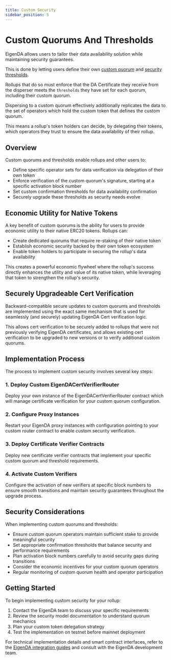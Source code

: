 ```yaml
---
title: Custom Security
sidebar_position: 5
---
```


# Custom Quorums And Thresholds

EigenDA allows users to tailor their data availability solution while maintaining security guarantees.

This is done by letting users define their own [custom quorum](../core-concepts/security/security-model.md#quorums-and-security-models) and [security thresholds](../core-concepts/security/security-model.md#safety-and-liveness-analysis).

Rollups that do so must enforce that the DA Certificate they receive from the disperser meets the `thresholds` they have set for each quorum, including their custom quorum.

Dispersing to a custom quorum effectively additionally replicates the data to the set of operators which hold the custom token that defines the custom quorum.

This means a rollup's token holders can decide, by delegating their tokens, which operators they trust to ensure the data availability of their rollup.

## Overview

Custom quorums and thresholds enable rollups and other users to:
- Define specific operator sets for data verification via delegation of their own token
- Enforce verification of the custom quorum's signature, starting at a specific activation block number
- Set custom confirmation thresholds for data availability confirmation
- Securely upgrade these thresholds as security needs evolve

## Economic Utility for Native Tokens

A key benefit of custom quorums is the ability for users to provide economic utility to their native ERC20 tokens. Rollups can:
- Create dedicated quorums that require re-staking of their native token
- Establish economic security backed by their own token ecosystem
- Enable token holders to participate in securing the rollup's data availability

This creates a powerful economic flywheel where the rollup's success directly enhances the utility and value of its native token, while leveraging that token to strengthen the rollup's security.

## Securely Upgradeable Cert Verification

Backward-compatible secure updates to custom quorums and thresholds are implemented using the exact same mechanism that is used for seamlessly (and securely) updating EigenDA Cert verification logic.

This allows cert verification to be securely added to rollups that were not previously verifying EigenDA certificates, and allows existing cert verification to be upgraded to new versions or to verify additional custom quorums.

## Implementation Process

The process to implement custom security involves several key steps:

### 1. Deploy Custom EigenDACertVerifierRouter

Deploy your own instance of the EigenDACertVerifierRouter contract which will manage certificate verification for your custom quorum configuration.

### 2. Configure Proxy Instances  

Restart your EigenDA proxy instances with configuration pointing to your custom router contract to enable custom security verification.

### 3. Deploy Certificate Verifier Contracts

Deploy new certificate verifier contracts that implement your specific custom quorum and threshold requirements.

### 4. Activate Custom Verifiers

Configure the activation of new verifiers at specific block numbers to ensure smooth transitions and maintain security guarantees throughout the upgrade process.

## Security Considerations

When implementing custom quorums and thresholds:

- Ensure custom quorum operators maintain sufficient stake to provide meaningful security
- Set appropriate confirmation thresholds that balance security and performance requirements  
- Plan activation block numbers carefully to avoid security gaps during transitions
- Consider the economic incentives for your custom quorum operators
- Regular monitoring of custom quorum health and operator participation

## Getting Started

To begin implementing custom security for your rollup:

1. Contact the EigenDA team to discuss your specific requirements
2. Review the security model documentation to understand quorum mechanics
3. Plan your custom token delegation strategy
4. Test the implementation on testnet before mainnet deployment

For technical implementation details and smart contract interfaces, refer to the [EigenDA integration guides](./overview.md) and consult with the EigenDA development team.